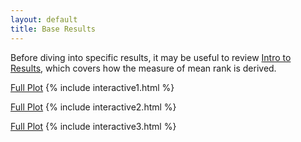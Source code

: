 ```yaml
---
layout: default
title: Base Results
---
```


<script src="https://cdn.plot.ly/plotly-latest.min.js"></script>

Before diving into specific results, it may be useful to review [Intro to Results](./results_intro.html), which covers how
the measure of mean rank is derived.


[Full Plot](./interactive1.html)
{% include interactive1.html %}

[Full Plot](./interactive2.html)
{% include interactive2.html %}

[Full Plot](./interactive3.html)
{% include interactive3.html %}
